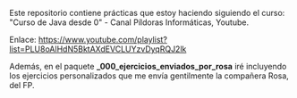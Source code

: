 Este repositorio contiene prácticas que estoy haciendo siguiendo el curso:
"Curso de Java desde 0" - Canal Píldoras Informáticas, Youtube.

Enlace:
https://www.youtube.com/playlist?list=PLU8oAlHdN5BktAXdEVCLUYzvDyqRQJ2lk

Además, en el paquete **_000_ejercicios_enviados_por_rosa** iré incluyendo los ejercicios personalizados que me envía gentilmente la compañera Rosa, del FP. 
